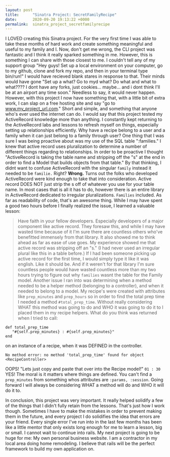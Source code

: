 ```yaml
---
layout: post
title:      "Sinatra Project: SecretFamilyRecipe"
date:       2020-09-20 19:13:22 +0000
permalink:  sinatra_project_secretfamilyrecipe
---
```



I LOVED creating this Sinatra project. For the very first time I was able to take these months of hard work and create something meaningful and useful to my family and I. Now, don't get me wrong, the CLI project was fantastic and I think it really sparked something in me. However, this is something I can share with those closest to me. I couldn't tell any of my support group "Hey guys! Set up a local environment on your computer, go to my github, clone and fork my repo, and then in your terminal type bin/run!" I would have recieved blank stares in response to that. Their minds would have gone "Set up a what? Go to myd what? Do what and what to what???? I dont have any forks, just cookies... maybe... and i dont think I'll be at an airport any time soon." Needless to say, it would never happen.
However, with this project I now have something that, with a little bit of extra work, I can slap on a free hosting site and say "go to www.my_project_url.com." Short and simple, and something that anyone who's ever used the internet can do.
I would say that this project tested my ActiveRecord knowledge more than anything. I constantly kept returning to the ActiveRecord labs and lessons to refresh myself on things, especially setting up relationships efficiently. Why have a recipe belong to a user and a family when it can just belong to a family through user? One thing that I was sure I was being proactive about was my use of the SQL table ":families." I knew that active record uses pluralization to determine a number of different things regarding to relationships. In order to be proactive I thought "ActiveRecord is taking the table name and stripping off the "s" at the end in order to find a Model that builds objects from that table." By that thinking, I didnt want to confuse ActiveRecord with the singular `family` instead it needed to be `familie.` Right?
**Wrong.** Turns out the folks who developed ActiveRecord were kind enough to take that into consideration. Active record DOES NOT just strip the s off of whatever you use for your table name. In most cases that is all it has to do, however there is an entire library in ActiveRecord dedicated to irregular pluralizations. `Families` included. As far as readability of code, that's an awesome thing. While I may have spent a good two hours before I finally realized the issue, I learned a valuable lesson: 
>Have faith in your fellow developers. 
Especially developers of a major component like active record. They foresaw this, and while I may have wasted time because of it I'm sure there are countless others who've benefitted immensely from that library. It also showed me to think ahead as far as ease of use goes. My experience showed me that active record was stripping off an "s." (I had never used an irregular plural like this in a table before.) If I had been someone picking up active record for the first time, I would simply type it like it was english. Like it should be. And if it weren't for that library I'm sure countless people would have wasted countless more than my two hours trying to figure out why `families` wasnt the table for the Family model.
Another issue I ran into was determining when a method needed to be a helper method (belonging to a controller), and when it needed to belong to a model. My recipe's were created with attributes like `prep_minutes` and `prep_hours` so in order to find the total prep time I needed a method `#total_prep_time`. Without really considering WHAT this method was going to do and WHO it was going to do it to I placed them in my recipe helpers. What do you think was returned when I tried to call:
```
def total_prep_time
   "#{self.prep_minutes} : #{self.prep_minutes}"
end
```
on an instance of a recipe, when it was DEFINED in the controller.
```
No method error: no method 'total_prep_time' found for object <RecipeController>
```
OOPS! "Lets just copy and paste that over into the Recipe model!"
`01 : 30`
YES!
The moral is it matters where things are defined. You can't find a `prep_minutes` from something whos attributes are `:params, :session`. Going forward I will always be considering WHAT a method will do and WHO it will do it to.

In conclusion, this project was very important. It really helped solidify a few of the things that I didn't fully retain from the lessons. That's just how I work though. Sometimes I have to make the mistakes in order to prevent making them in the future, and every project I do solidifies the idea that errors are your friend. Every single error I've run into in the last few months has been like a little mentor that only exists long enough for me to learn a lesson, big or small.
I cannot wait to continue into rails. My next project is going to be huge for me: My own personal business website. I am a contractor in my local area doing home remodeling. I believe that rails will be the perfect framework to build my own application on.

